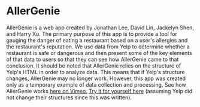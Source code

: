 # AllerGenie
AllerGenie is a web app created by Jonathan Lee, David Lin, Jackelyn Shen, and Harry Xu. The primary purpose of this app is to provide a tool for gauging the danger of eating a restaurant based on a user's allergies and the restaurant's reputation. We use data from Yelp to determine whether a restaurant is safe or dangerous and then present some of the key elements of that data to users so that they can see how AllerGenie came to that conclusion. It should be noted that AllerGenie relies on the structure of Yelp's HTML in order to analyze data. This means that if Yelp's structure changes, AllerGenie may no longer work. However, this app was created only as a temporary example of data collection and processing.
See how AllerGenie works [here on Vimeo.](https://vimeo.com/119066278)
[Try it for yourself here](http://tough-artwork-850.appspot.com/) (assuming Yelp did not change their structures since this was written).
